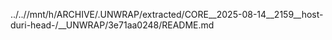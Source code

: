 ../..//mnt/h/ARCHIVE/.UNWRAP/extracted/CORE__2025-08-14__2159__host-duri-head-/__UNWRAP/3e71aa0248/README.md